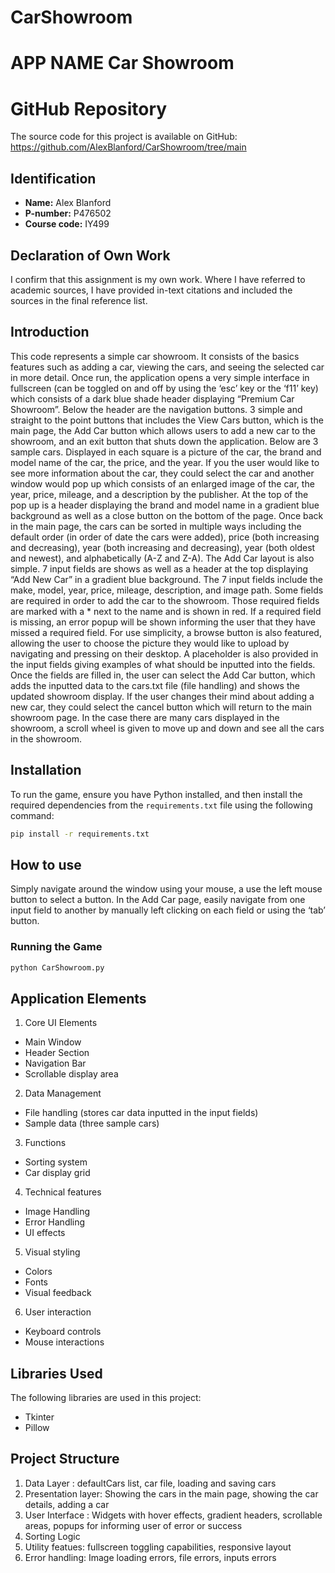 # CarShowroom

# APP NAME     Car Showroom

# GitHub Repository
The source code for this project is available on GitHub: https://github.com/AlexBlanford/CarShowroom/tree/main

## Identification
- **Name:** Alex Blanford	
- **P-number:** P476502
- **Course code:** IY499

## Declaration of Own Work
I confirm that this assignment is my own work.
Where I have referred to academic sources, I have provided in-text citations and included the sources in the final reference list.

## Introduction 
This code represents a simple car showroom. It consists of the basics features such as adding a car, viewing the cars, and seeing the selected car in more detail. Once run, the application opens a very simple interface in fullscreen (can be toggled on and off by using the ‘esc’ key or the ‘f11’ key) which consists of a dark blue shade header displaying “Premium Car Showroom”. Below the header are the navigation buttons. 3 simple and straight to the point buttons that includes the View Cars button, which is the main page, the Add Car button which allows users to add a new car to the showroom, and an exit button that shuts down the application. Below are 3 sample cars. Displayed in each square is a picture of the car, the brand and model name of the car, the price, and the year. If you the user would like to see more information about the car, they could select the car and another window would pop up which consists of an enlarged image of the car, the year, price, mileage, and a description by the publisher. At the top of the pop up is a header displaying the brand and model name in a gradient blue background as well as a close button on the bottom of the page. Once back in the main page, the cars can be sorted in multiple ways including the default order (in order of date the cars were added), price (both increasing and decreasing), year (both increasing and decreasing), year (both oldest and newest), and alphabetically (A-Z and Z-A). The Add Car layout is also simple. 7 input fields are shows as well as a header at the top displaying “Add New Car” in a gradient blue background. The 7 input fields include the make, model, year, price, mileage, description, and image path. Some fields are required in order to add the car to the showroom. Those required fields are marked with a * next to the name and is shown in red. If a required field is missing, an error popup will be shown informing the user that they have missed a required field. For use simplicity, a browse button is also featured, allowing the user to choose the picture they would like to upload by navigating and pressing on their desktop. A placeholder is also provided in the input fields giving examples of what should be inputted into the fields. Once the fields are filled in, the user can select the Add Car button, which adds the inputted data to the cars.txt file (file handling) and shows the updated showroom display. If the user changes their mind about adding a new car, they could select the cancel button which will return to the main showroom page. In the case there are many cars displayed in the showroom, a scroll wheel is given to move up and down and see all the cars in the showroom.  

## Installation
To run the game, ensure you have Python installed, and then install the required dependencies from the `requirements.txt` file using the following command:
```bash
pip install -r requirements.txt
```

## How to  use
Simply navigate around the window using your mouse, a use the left mouse button to select a button. In the Add Car page, easily navigate from one input field to another by manually left clicking on each field or using the ‘tab’ button. 

### Running the Game
```python
python CarShowroom.py
```

## Application Elements
1.	Core UI Elements
-	Main Window
-	Header Section
-	Navigation Bar
-	Scrollable display area
2.	Data Management
-	File handling (stores car data inputted in the input fields)
-	Sample data (three sample cars)
3.	Functions
-	Sorting system
-	Car display grid
4.	Technical features
-	Image Handling 
-	Error Handling
-	UI effects
5.	Visual styling
-	Colors
-	Fonts
-	Visual feedback 
6.	User interaction
-	Keyboard controls 
-	Mouse interactions 


## Libraries Used
The following libraries are used in this project:
- Tkinter
- Pillow

## Project Structure
1.	Data Layer : defaultCars list, car file, loading and saving cars
2.	Presentation layer: Showing the cars in the main page, showing the car details, adding a car
3.	User Interface : Widgets with hover effects, gradient headers, scrollable areas, popups for informing user of error or success 
4.	Sorting Logic 
5.	Utility featues:  fullscreen toggling capabilities, responsive layout
6.	Error handling: Image loading errors, file errors, inputs errors 

